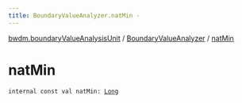 ```yaml
---
title: BoundaryValueAnalyzer.natMin - 
---
```


[bwdm.boundaryValueAnalysisUnit](../index.html) / [BoundaryValueAnalyzer](index.html) / [natMin](./nat-min.html)

# natMin

`internal const val natMin: `[`Long`](https://kotlinlang.org/api/latest/jvm/stdlib/kotlin/-long/index.html)